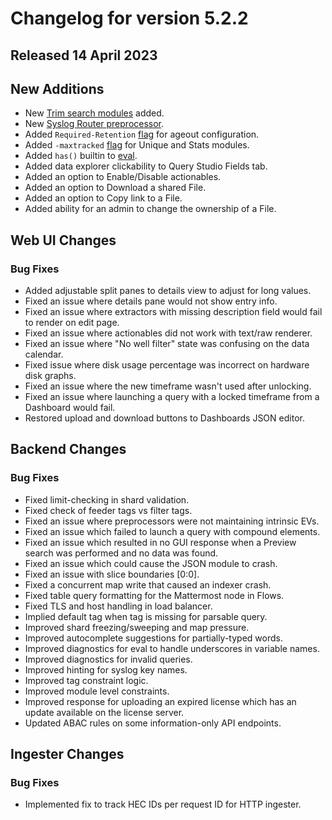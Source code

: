 # Changelog for version 5.2.2

## Released 14 April 2023

## New Additions

* New [Trim search modules](/search/trim/trim) added.
* New [Syslog Router preprocessor](ingesters/preprocessors/syslogrouter).
* Added `Required-Retention` <a href="/configuration/ageout.html#forcing-a-required-retention-period">flag</a> for ageout configuration.
* Added `-maxtracked` <a href="/search/stats/stats.html#the-maxtracked-flag">flag</a> for Unique and Stats modules.
* Added `has()` builtin to [eval](/search/eval/eval). 
* Added data explorer clickability to Query Studio Fields tab.
* Added an option to Enable/Disable actionables.
* Added an option to Download a shared File.
* Added an option to Copy link to a File.
* Added ability for an admin to change the ownership of a File.


## Web UI Changes

### Bug Fixes

* Added adjustable split panes to details view to adjust for long values.
* Fixed an issue where details pane would not show entry info.
* Fixed an issue where extractors with missing description field would fail to render on edit page.
* Fixed an issue where actionables did not work with text/raw renderer.
* Fixed an issue where "No well filter" state was confusing on the data calendar.
* Fixed issue where disk usage percentage was incorrect on hardware disk graphs.
* Fixed an issue where the new timeframe wasn't used after unlocking.
* Fixed an issue where launching a query with a locked timeframe from a Dashboard would fail.
* Restored upload and download buttons to Dashboards JSON editor.


## Backend Changes

### Bug Fixes

* Fixed limit-checking in shard validation.
* Fixed check of feeder tags vs filter tags.
* Fixed an issue where preprocessors were not maintaining intrinsic EVs.
* Fixed an issue which failed to launch a query with compound elements.
* Fixed an issue which resulted in no GUI response when a Preview search was performed and no data was found.
* Fixed an issue which could cause the JSON module to crash.
* Fixed an issue with slice boundaries [0:0].
* Fixed a concurrent map write that caused an indexer crash.
* Fixed table query formatting for the Mattermost node in Flows.
* Fixed TLS and host handling in load balancer.
* Implied default tag when tag is missing for parsable query.
* Improved shard freezing/sweeping and map pressure.
* Improved autocomplete suggestions for partially-typed words.
* Improved diagnostics for eval to handle underscores in variable names.
* Improved diagnostics for invalid queries. 
* Improved hinting for syslog key names.
* Improved tag constraint logic.
* Improved module level constraints. 
* Improved response for uploading an expired license which has an update available on the license server.
* Updated ABAC rules on some information-only API endpoints.

## Ingester Changes

### Bug Fixes

* Implemented fix to track HEC IDs per request ID for HTTP ingester.

